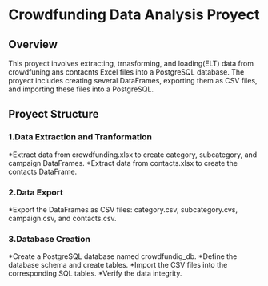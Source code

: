 # Crowdfunding Data Analysis Proyect
## Overview
This proyect involves extracting, trnasforming, and loading(ELT) data from crowdfuning ans contacnts Excel files into a PostgreSQL database. The proyect includes creating several DataFrames, exporting them as CSV files, and importing these files into a PostgreSQL.

## Proyect Structure
### 1.Data Extraction and Tranformation

 *Extract data from crowdfunding.xlsx to create category, subcategory, and campaign DataFrames.
 *Extract data from contacts.xlsx to create the contacts DataFrame.
 
### 2.Data Export

 *Export the DataFrames as CSV files: category.csv, subcategory.cvs, campaign.csv, and contacts.csv.
 
### 3.Database Creation

 *Create a PostgreSQL database named crowdfundig_db.
 *Define the database schema and create tables.
 *Import the CSV files into the corresponding SQL tables.
 *Verify the data integrity.

 

